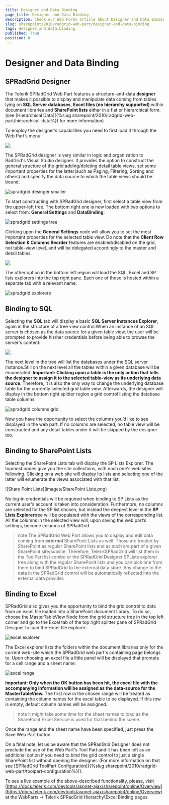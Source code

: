 ```yaml
---
title: Designer and Data Binding
page_title: Designer and Data Binding
description: Check our Web Forms article about Designer and Data Binding.
slug: sharepoint/2010/radgrid-web-part/designer-and-data-binding
tags: designer,and,data,binding
published: True
position: 0
---
```


# Designer and Data Binding



## SPRadGrid Designer

The Telerik SPRadGrid Web Part features a structure-and-data **designer** that makes it possible to display and manipulate data coming from tables lying on **SQL Server databases**, **Excel files (no hierarchy supported)** within document libraries and **SharePoint lists** either in a flat or hierarchical form. (see [Hierarchical Data]({%slug sharepoint/2010/radgrid-web-part/hierarchical-data%}) for more information)

To employ the designer’s capabilities you need to first load it through the Web Part’s menu:

![](images/designer_menu_option.png)

The SPRadGrid designer is very similar in logic and organization to RadGrid's Visual Studio designer. It provides the option to construct the general structure of the grid adding/deleting detail table views, set some important properties for the latter(such as Paging, Filtering, Sorting and others) and specify the data source to which the table views should be bound.

![spradgrid desinger smaller](images/spradgrid_desinger_smaller.png)

To start constructing with SPRadGrid designer, first select a table view from the upper-left tree. The bottom right one is now loaded with two options to select from: **General Settings** and **DataBinding**:

![spradgrid settings tree](images/spradgrid_settings_tree.png)

Clicking upon the **General Settings** node will allow you to set the most important properties for the selected table view. Do note that the **Client Row Selection & Columns Reorder** features are enabled/disabled on the grid, not table-view level, and will be delegated accordingly to the master and detail tables.

![](images/general_settings.png)

The other option in the bottom left region will load the SQL, Excel and SP lists explorers into the top right pane. Each one of those is hosted within a separate tab with a relevant name:

![spradgrid explorers](images/spradgrid_explorers.png)

## Binding to SQL

Selecting the **SQL** tab will display a basic **SQL Server Instances Explorer**, again in the structure of a tree view control.When an instance of an SQL server is chosen as the data source for a given table view, the user will be prompted to provide his/her credentials before being able to browse the server's content:

![](images/designer_login.png)

The next level in the tree will list the databases under the SQL server instance.Still on the next level all the tables within a given database will be enumerated. **Important: Clicking upon a table is the only action that tells the designer to assign it to the selected table-view as its underlying data source**. Therefore, it is also the only way to change the underlying database table for the currently selected grid table view. Afterwards, the designer will display in the bottom right splitter region a grid control listing the database table columns:

![spradgrid columns grid](images/spradgrid_columns_grid.png)

Now you have the opportunity to select the columns you’d like to see displayed in the web part. If no columns are selected, no table view will be constructed and any detail tables under it will be skipped by the designer too.

## Binding to SharePoint Lists

Selecting the SharePoint Lists tab will display the SP Lists Explorer. The topmost nodes give you the site collections, with each one's web sites following. Clicking on a web site will display its lists and selecting one of the latter will enumerate the views associated with that list:

![Share Point Lists](images/SharePoint Lists.png)

No log-in credentials will be required when binding to SP Lists as the current user's account is taken into consideration. Furthermore, no columns are selected for the SP list chosen, but instead the deepest level in the **SP Lists Explorer**tree will be populated with the views of the corresponding list. All the columns in the selected view will, upon saving the web part’s settings, become columns of SPRadGrid.

>note
>The SPRadGrid Web Part allows you to display and edit data coming from **external** SharePonit Lists as well. Those are treated by SharePoint as regular SharePoint lists and as such are part of a given SharePoint site/subsite. Therefore, TelerikSPRadGrid will list them in the ToolPart list combo or the SPRadGrid Designer SPLists explorer tree along with the regular SharePonit lists and you can pick one from there to bind SPRadGrid to the external data store. Any change to the data in the SPRadGrid control will be automatically reflected into the external data provider.


## Binding to Excel

SPRadGrid also gives you the opportunity to bind the grid control to data from an excel file loaded into a SharePoint document library. To do so, choose the MasterTableView Node from the grid structure tree in the top left corner and go to the Excel tab of the top right splitter pane of SPRadGrid Designer to load the Excel file explorer:

![excel explorer](images/excel_explorer.png)

The Excel explorer lists the folders within the document libraries only for the current web-site which the SPRadGrid web part's containing page belongs to. Upon choosing an excel file a little panel will be displayed that prompts for a cell range and a sheet name:


![excel range](images/excel_range.png)

**Important: Only when the OK button has been hit, the excel file with the accompanying information will be assigned as the data-source for the MasterTableView.** The first row in the chosen range will be treated as containing the column names for the excel table to be displayed. If this row is empty, default column names will be assigned.

>note
> it might take some time for the sheet names to load as the SharePoint Excel Service is used for that behind the scene.
>

Once the range and the sheet name have been specified, just press the Save Web Part button.

On a final note, let us be aware that the SPRadGrid Designer does not preclude the use of the Web Part's Tool Part and it has been left as an additional option if you need to bind the grid control to just a single SharePoint list without opening the designer. (For more information on that see [SPRadGrid ToolPart Configuration]({%slug sharepoint/2010/radgrid-web-part/toolpart-configuration%})).

To see a live example of the above-described functionality, please, visit [https://docs.telerik.com/devtools/aspnet-ajax/sharepoint/online/Overview](https://docs.telerik.com/devtools/aspnet-ajax/sharepoint/online/Overview) at the WebParts -> Telerik SPRadGrid Hierarchy\Excel Binding pages.
